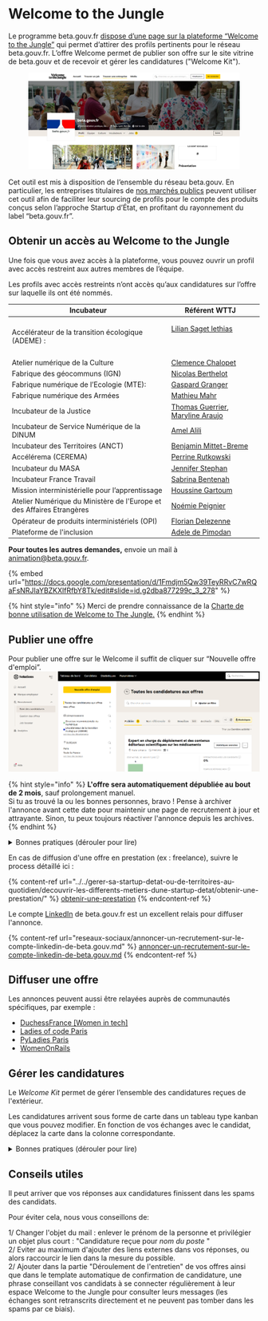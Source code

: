 # Welcome to the Jungle

Le programme beta.gouv.fr [dispose d’une page sur la plateforme “Welcome to the Jungle”](https://www.welcometothejungle.com/fr/companies/communaute-beta-gouv) qui permet d’attirer des profils pertinents pour le réseau beta.gouv.fr. L’offre Welcome permet de publier son offre sur le site vitrine de beta.gouv et de recevoir et gérer les candidatures ("Welcome Kit").

<figure><img src="../../.gitbook/assets/image (27).png" alt=""><figcaption></figcaption></figure>

Cet outil est mis à disposition de l’ensemble du réseau beta.gouv. En particulier, les entreprises titulaires de [nos marchés publics](../../gerer-sa-startup-detat-ou-de-territoires-au-quotidien/decouvrir-les-differents-metiers-dune-startup-detat/obtenir-une-prestation/marches-publics-beta.gouv.fr) peuvent utiliser cet outil afin de faciliter leur sourcing de profils pour le compte des produits conçus selon l’approche Startup d’État, en profitant du rayonnement du label “beta.gouv.fr”.

## Obtenir un accès au Welcome to the Jungle

Une fois que vous avez accès à la plateforme, vous pouvez ouvrir un profil avec accès restreint aux autres membres de l’équipe.

Les profils avec accès restreints n’ont accès qu’aux candidatures sur l’offre sur laquelle ils ont été nommés.

<table><thead><tr><th>Incubateur</th><th>Référent WTTJ</th><th data-hidden></th></tr></thead><tbody><tr><td>Accélérateur de la transition écologique (ADEME) :</td><td><p><a href="mailto:lilian.sagetlethias@beta.gouv.fr">Lilian Saget lethias</a></p><p><br></p></td><td></td></tr><tr><td>Atelier numérique de la Culture</td><td><a href="mailto:clemence.chalopet@beta.gouv.fr">Clemence Chalopet</a></td><td></td></tr><tr><td>Fabrique des géocommuns (IGN)</td><td><a href="mailto:nicolas.berthelot@ign.fr">Nicolas Berthelot</a></td><td></td></tr><tr><td>Fabrique numérique de l’Ecologie (MTE):</td><td><a href="mailto:fabrique.numerique@developpement-durable.gouv.fr">Gaspard Granger</a></td><td></td></tr><tr><td>Fabrique numérique des Armées</td><td><a href="mailto:mathieu.mahr@beta.gouv.fr">Mathieu Mahr</a></td><td></td></tr><tr><td>Incubateur de la Justice</td><td><a href="mailto:thomas.guerrier@beta.gouv.fr">Thomas Guerrier</a>, <a href="mailto:maryline.araujo@justice.gouv.fr">Maryline Araujo</a></td><td></td></tr><tr><td>Incubateur de Service Numérique de la DINUM</td><td><a href="mailto:amel.alili@beta.gouv.fr">Amel Alili</a></td><td></td></tr><tr><td>Incubateur des Territoires (ANCT)</td><td><a href="mailto:benjamin.mittet-breme@anct.gouv.fr">Benjamin Mittet-Breme</a></td><td></td></tr><tr><td>Accélérema (CEREMA)</td><td><a href="mailto:perrine.rutkowski@beta.gouv.fr">Perrine Rutkowski</a></td><td></td></tr><tr><td>Incubateur du MASA</td><td><a href="mailto:jennifer.stephan@beta.gouv.fr">Jennifer Stephan</a></td><td></td></tr><tr><td>Incubateur France Travail</td><td><a href="mailto:sabrina.bentenah@francetravail.fr">Sabrina Bentenah</a></td><td></td></tr><tr><td>Mission interministérielle pour l’apprentissage</td><td><a href="mailto:houssine.gartoum@emploi.gouv.fr">Houssine Gartoum</a></td><td></td></tr><tr><td>Atelier Numérique du Ministère de l'Europe et des Affaires Etrangères</td><td><a href="mailto:noemie.peignier@diplomatie.gouv.fr">Noémie Peignier</a></td><td></td></tr><tr><td>Opérateur de produits interministériels (OPI)</td><td><a href="mailto:florian.delezenne@beta.gouv.fr">Florian Delezenne</a></td><td></td></tr><tr><td>Plateforme de l'inclusion</td><td><a href="mailto:adele.de.pimodan@beta.gouv.fr">Adele de Pimodan</a></td><td></td></tr></tbody></table>

**Pour toutes les autres demandes,** envoie un mail à [animation@beta.gouv.fr](mailto:animation@beta.gouv.fr).

{% embed url="https://docs.google.com/presentation/d/1Fmdjm5Qw39TeyRRvC7wRQaFsNRJIaYBZKXlfRfbY8Tk/edit#slide=id.g2dba877299c_3_278" %}

{% hint style="info" %}
Merci de prendre connaissance de la [Charte de bonne utilisation de Welcome to The Jungle.](welcome-to-the-jungle/charte-de-bonne-utilisation-de-welcome-to-the-jungle.md)
{% endhint %}

## Publier une offre

Pour publier une offre sur le Welcome il suffit de cliquer sur “Nouvelle offre d'emploi”.\
![](../../.gitbook/assets/image.png)

{% hint style="info" %}
**L'offre sera automatiquement dépubliée au bout de 2 mois**, sauf prolongement manuel.\
Si tu as trouvé la ou les bonnes personnes, bravo ! Pense à archiver l'annonce avant cette date pour maintenir une page de recrutement à jour et attrayante. Sinon, tu peux toujours réactiver l'annonce depuis les archives.
{% endhint %}

<details>

<summary>Bonnes pratiques (dérouler pour lire)</summary>

_**Indiquer le nom de sa Startup d'État dans le titre de l'offre**_\
Afin de faciliter la recherche d'une offre

_**Indiquer le nom de l'entreprise titulaire en cas d'offre de mission "freelance"**_\
En concertation avec l'entreprise titulaire du marché public utilisé par votre Startup d'État, indiquez le nom de l'entreprise titulaire et détailler le process de contractualisation que devra suivre la personne qui sera éventuellement retenue.

_**Localisation**_\
Pour le bureau, indiquer là où l’équipe se réunit le plus fréquemment. Si c’est le cas, indiquer que le télétravail total est possible.

_**Lettre de motivation**_\
Indiquer dans “process de recrutement” : “Ecrivez-nous un paragraphe sur votre motivation (5 - 10 lignes) et téléchargez-le dans “lettre de motivation””. En effet, moins le candidat devra vous élaborer de long document, plus il sera prêt à candidater.

_**Tu/Vous**_\
A vous de choisir entre le tutoiement et le vouvoiement, assurez-vous simplement que toute l’offre est cohérente.

_**Candidatures spontanées**_\
Le site vitrine du Welcome to the jungle permet les candidatures spontanées, n’hésitez pas à consulter le vivier. Pour ce faire se rendre dans la rubrique “candidature spontanée”.

_**Diffusion**_ _**sur le site Welcome de beta.gouv.fr**_\
Assurez-vous que la case Welcome est bien cochée pour que votre offre soit diffusée.

<img src="https://lh3.googleusercontent.com/s8LOLLhIXQnW9vAOFoSXOFqRdCKJ0LBgV55D7zK1db1eG-Qbdt6Jx1Nubbdrn7OXV6k4TLTEXVfKMH63nJqpLSZn5mhTbTuucnt-VsNxqz89zAJe-tZKyH8zn09nVDnV3U6tOeH_rLHxe9SB4Q" alt="" data-size="original">

</details>

En cas de diffusion d'une offre en prestation (ex : freelance), suivre le process détaillé ici :

{% content-ref url="../../gerer-sa-startup-detat-ou-de-territoires-au-quotidien/decouvrir-les-differents-metiers-dune-startup-detat/obtenir-une-prestation/" %}
[obtenir-une-prestation](../../gerer-sa-startup-detat-ou-de-territoires-au-quotidien/decouvrir-les-differents-metiers-dune-startup-detat/obtenir-une-prestation/)
{% endcontent-ref %}

Le compte [LinkedIn](reseaux-sociaux/annoncer-un-recrutement-sur-le-compte-linkedin-de-beta.gouv.md) de beta.gouv.fr est un excellent relais pour diffuser l'annonce.

{% content-ref url="reseaux-sociaux/annoncer-un-recrutement-sur-le-compte-linkedin-de-beta.gouv.md" %}
[annoncer-un-recrutement-sur-le-compte-linkedin-de-beta.gouv.md](reseaux-sociaux/annoncer-un-recrutement-sur-le-compte-linkedin-de-beta.gouv.md)
{% endcontent-ref %}

## Diffuser une offre

Les annonces peuvent aussi être relayées auprès de communautés spécifiques, par exemple :

* [DuchessFrance \[Women in tech\]](https://www.duchess-france.org/contact/)
* [Ladies of code Paris](https://www.meetup.com/fr-FR/Ladies-of-Code-Paris/)
* [PyLadies Paris](https://www.meetup.com/fr-FR/pyladiesparis/)
* [WomenOnRails](welcome-to-the-jungle.md#aider-les-autres-a-recruter)

## Gérer les candidatures

Le _Welcome Kit_ permet de gérer l’ensemble des candidatures reçues de l'extérieur.

Les candidatures arrivent sous forme de carte dans un tableau type kanban que vous pouvez modifier. En fonction de vos échanges avec le candidat, déplacez la carte dans la colonne correspondante.

<details>

<summary>Bonnes pratiques (dérouler pour lire)</summary>

_**Répondre à tous les candidats**_\
Vous devez répondre à tous les candidats :\
\- pour indiquer que vous avez bien reçu la candidature (sous 48h, si possible)\
\- pour indiquer votre décision même si celle-ci est négative

_**Donner une visibilité aux candidats**_\
Ne bloquez pas les candidats et indiquer dès le départ à quelle date vous rendrez votre décision et le processus de recrutement prévu

_**En cas de diffusion d’une offre en prestation liée aux marchés beta.gouv bien associer le titulaire du marché tout au long du process**_\
La plateforme Welcome to the Jungle est un outil supplémentaire qui permet d’augmenter les chances de mobiliser les meilleurs profils en prestations, via les marchés publics du réseau beta.gouv.fr.

_**Rappeler les valeurs de beta**_\
Rappeler lors des échanges, l’importance des valeurs de beta et de notre culture de travail. S’assurer que le candidat les a lues et s'y reconnait.\
\
&#xNAN;_**Aller voir les candidatures spontanées**_\
Le site vitrine du welcom to the jungle permet les candidatures spontanées, n’hésitez pas à regarder si des profils peuvent vous intéresser. Pour ce faire se rendre dans l’offre “candidature spontanée”.

_**Mettre à jour le Welcome Kit**_\
Mettre à jour la carte des candidats tout au long du process de sélection.\
\
&#xNAN;_**Faire attention aux biais**_\
Nous sommes tous biaisés, y faire attention et [se sensibiliser](https://mozaikrh.com/11-biais-cognitifs-a-connaitre-pour-mieux-recruter/) si ce n'est pas déjà fait !\
\
&#xNAN;_**Rester respectueux dans ses commentaires**_\
Les commentaires que vous laisseraient sur la fiche d'un candidat seront accessibles à toute la communauté, rester donc professionnel et respectueux. Par ailleurs, la loi condamne tout propos discriminant ou haineux. Enfin, un candidat peut vous demander d'avoir accès aux informations que vous avez sur lui dont les commentaires.

</details>

## Conseils utiles

Il peut arriver que vos réponses aux candidatures finissent dans les spams des candidats.

Pour éviter cela, nous vous conseillons de:

1/ Changer l'objet du mail : enlever le prénom de la personne et privilégier un objet plus court : "Candidature reçue pour _nom du poste_ "\
2/ Eviter au maximum d'ajouter des liens externes dans vos réponses, ou alors raccourcir le lien dans la mesure du possible.\
2/ Ajouter dans la partie "Déroulement de l'entretien" de vos offres ainsi que dans le template automatique de confirmation de candidature, une phrase conseillant vos candidats à se connecter régulièrement à leur espace Welcome to the Jungle pour consulter leurs messages (les échanges sont retranscrits directement et ne peuvent pas tomber dans les spams par ce biais).
